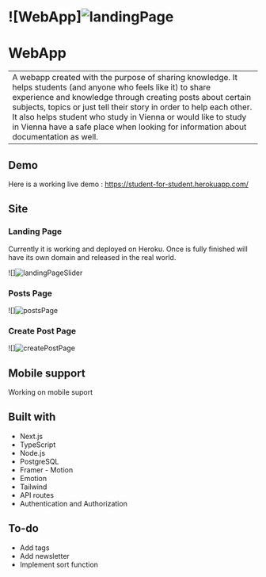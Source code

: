 # ![WebApp]![landingPage](https://user-images.githubusercontent.com/90897068/161397509-3b0634df-de9e-4df3-b471-0e26b37c2099.png)

# WebApp
<table>
<tr>
<td>
  A webapp created with the purpose of sharing knowledge. It helps students (and anyone who feels like it) to share experience and knowledge through creating posts about certain subjects, topics or just tell their story in order to help each other. It also helps student who study in Vienna or would like to study in Vienna have a safe place when looking for information about documentation as well.
</td>
</tr>
</table>


## Demo
Here is a working live demo : https://student-for-student.herokuapp.com/


## Site

### Landing Page
Currently it is working and deployed on Heroku. Once is fully finished will have its own domain and released in the real world.

![]![landingPageSlider](https://user-images.githubusercontent.com/90897068/161397693-c452c7c3-7ba7-4a6e-a5af-6f6305ab5093.png)

### Posts Page
![]![postsPage](https://user-images.githubusercontent.com/90897068/161397858-38345d27-78f2-4676-a21a-7099dcc2b54b.png)

### Create Post Page
![]![createPostPage](https://user-images.githubusercontent.com/90897068/161397897-6eaa96dc-fac9-48a1-8a3b-0ac701bf1f9f.png)

## Mobile support
Working on mobile suport

## Built with 

- Next.js
- TypeScript
- Node.js
- PostgreSQL
- Framer - Motion
- Emotion
- Tailwind
- API routes
- Authentication and Authorization


## To-do
- Add tags
- Add newsletter
- Implement sort function
